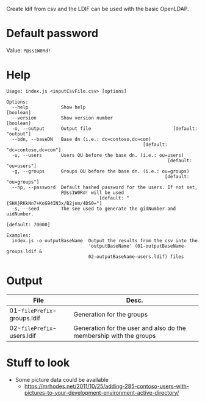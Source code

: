 Create ldif from csv and the LDIF can be used with the basic OpenLDAP.

# Default password
Value: `P@ss1W0Rd!`

# Help
```text
Usage: index.js <inputCsvFile.csv> [options]

Options:
  --help            Show help                                          [boolean]
  --version         Show version number                                [boolean]
  -o, --output      Output file                              [default: "output"]
  --bdn, --baseDN   Base dn (i.e.: dc=contoso,dc=com)
                                                  [default: "dc=contoso,dc=com"]
  -u, --users       Users OU before the base dn. (i.e.: ou=users)
                                                           [default: "ou=users"]
  -g, --groups      Groups OU before the base dn. (i.e.: ou=groups)
                                                          [default: "ou=groups"]
  --hp, --password  Default hashed password for the users. If not set,
                    P@ss1W0Rd! will be used
                                  [default: "{SHA}RKkNn7+KoG94IN3x/B2jnm/4DS0="]
  -s, --seed        The see used to generate the gidNumber and uidNumber.
                                                                [default: 70000]

Examples:
  index.js -o outputBaseName  Output the results from the csv into the
                              'outputBaseName' (01-outputBaseName-groups.ldif &
                              02-outputBaseName-users.ldif) files
```

# Output
| File | Desc. |
| ---- | ----- |
| 01-`filePrefix`-groups.ldif | Generation for the groups |
| 02-`filePrefix`-users.ldif | Generation for the user and also do the membership with the groups |

# Stuff to look
- Some picture data could be available 
  - https://mrhodes.net/2011/10/25/adding-285-contoso-users-with-pictures-to-your-development-environment-active-directory/
